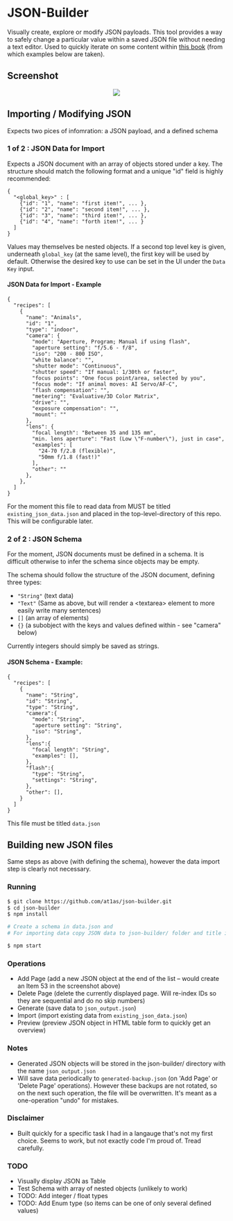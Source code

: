 # JSON-Builder

Visually create, explore or modify JSON payloads. This tool provides a way to safely change a particular value within a saved JSON file without needing a text editor. Used to quickly iterate on some content within [this book](https://www.amazon.com/Photography-Cookbook-Photographic-Recipes-Michael-ebook/dp/B01CUQ4L7O) (from which examples below are taken).


## Screenshot
<p align="center">
  <img src="http://at1as.github.io/github_repo_assets/json-builder-1.png" style="max-width:500px"/>
</p>

## Importing / Modifying JSON

Expects two pices of infomration: a JSON payload, and a defined schema

### 1 of 2 : JSON Data for Import

Expects a JSON document with an array of objects stored under a key. The structure should match the following format and a unique "id" field is highly recommended:

```
{
  "<global_key>" : [
    {"id": "1", "name": "first item!", ... },
    {"id": "2", "name": "second item!", ... },
    {"id": "3", "name": "third item!", ... },
    {"id": "4", "name": "forth item!", ... }
  ]
}
```

Values may themselves be nested objects. If a second top level key is given, underneath `global_key` (at the same level), the first key will be used by default. Otherwise the desired key to use can be set in the UI under the `Data Key` input.

#### JSON Data for Import - Example

```
{
  "recipes": [
    {
      "name": "Animals",
      "id": "1",
      "type": "indoor",
      "camera": {
        "mode": "Aperture, Program; Manual if using flash",
        "aperture setting": "f/5.6 - f/8",
        "iso": "200 - 800 ISO",
        "white balance": "",
        "shutter mode": "Continuous",
        "shutter speed": "If manual: 1/30th or faster",
        "focus points": "One focus point/area, selected by you",
        "focus mode": "If animal moves: AI Servo/AF-C",
        "flash compensation": "",
        "metering": "Evaluative/3D Color Matrix",
        "drive": "",
        "exposure compensation": "",
        "mount": ""
      },
      "lens": {
        "focal length": "Between 35 and 135 mm",
        "min. lens aperture": "Fast (Low \"F-number\"), just in case",
        "examples": [
          "24-70 f/2.8 (flexible)",
          "50mm f/1.8 (fast!)"
        ],
        "other": ""
      },
    },
  ]
}
```

For the moment this file to read data from MUST be titled `existing_json_data.json` and placed in the top-level-directory of this repo. This will be configurable later.


### 2 of 2 : JSON Schema

For the moment, JSON documents must be defined in a schema. It is difficult otherwise to infer the schema since objects may be empty.

The schema should follow the structure of the JSON document, defining three types:

* `"String"` (text data)
* `"Text"` (Same as above, but will render a \<textarea\> element to more easily write many sentences)
* `[]` (an array of elements)
* `{}` (a subobject with the keys and values defined within - see "camera" below)

Currently integers should simply be saved as strings.



#### JSON Schema - Example:

```
{
  "recipes": [
    {
      "name": "String",
      "id": "String",
      "type": "String",
      "camera":{
        "mode": "String",
        "aperture setting": "String",
        "iso": "String",
      },
      "lens":{
        "focal length": "String",
        "examples": [],
      },
      "flash":{
        "type": "String",
        "settings": "String",
      },
      "other": [],
    }
  ]
}
```

This file must be titled `data.json`


## Building new JSON files

Same steps as above (with defining the schema), however the data import step is clearly not necessary.


### Running

```bash
$ git clone https://github.com/at1as/json-builder.git
$ cd json-builder
$ npm install

# Create a schema in data.json and 
# For importing data copy JSON data to json-builder/ folder and title it existing_json_data.json

$ npm start
```

### Operations
* Add Page (add a new JSON object at the end of the list – would create an Item 53 in the screenshot above)
* Delete Page (delete the currently displayed page. Will re-index IDs so they are sequential and do no skip numbers)
* Generate (save data to `json_output.json`)
* Import (import existing data from `existing_json_data.json`)
* Preview (preview JSON object in HTML table form to quickly get an overview)

### Notes

* Generated JSON objects will be stored in the json-builder/ directory with the name `json_output.json`
* Will save data periodically to `generated-backup.json` (on 'Add Page' or 'Delete Page' operations). However these backups are not rotated, so on the next such operation, the file will be overwritten. It's meant as a one-operation "undo" for mistakes.


### Disclaimer

* Built quickly for a specific task I had in a langauge that's not my first choice. Seems to work, but not exactly code I'm proud of. Tread carefully.


### TODO

* Visually display JSON as Table
* Test Schema with array of nested objects (unlikely to work)
* TODO: Add integer / float types
* TODO: Add Enum type (so items can be one of only several defined values)

